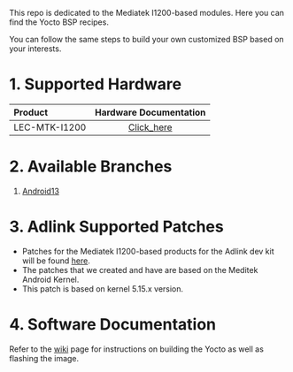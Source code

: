 This repo is dedicated to the Mediatek I1200-based modules. Here you can find the Yocto BSP recipes.

You can follow the same steps to build your own customized BSP based on your interests.

# 1. Supported Hardware

| Product    |                    Hardware Documentation                    |
| :--------- | :----------------------------------------------------------: |
| LEC-MTK-I1200| [Click_here](https://www.adlinktech.com/Products/Computer_on_Modules/SMARC/LEC-MTK-I1200) |


# 2. Available Branches

1. [Android13](https://github.com/ADLINK/mtk_1200_android/tree/Android13)


# 3. Adlink Supported Patches

- Patches for the Mediatek I1200-based products for the Adlink dev kit will be found [here](https://github.com/ADLINK/mtk_1200_android/tree/Android13/kernel-5.15).
- The patches that we created and have are based on the Meditek Android Kernel.
- This patch is based on kernel 5.15.x version.

# 4. Software Documentation

Refer to the [wiki](https://github.com/ADLINK/mtk_1200_android/blob/main/INSTALL.md) page for instructions on building the Yocto as well as flashing the image.
